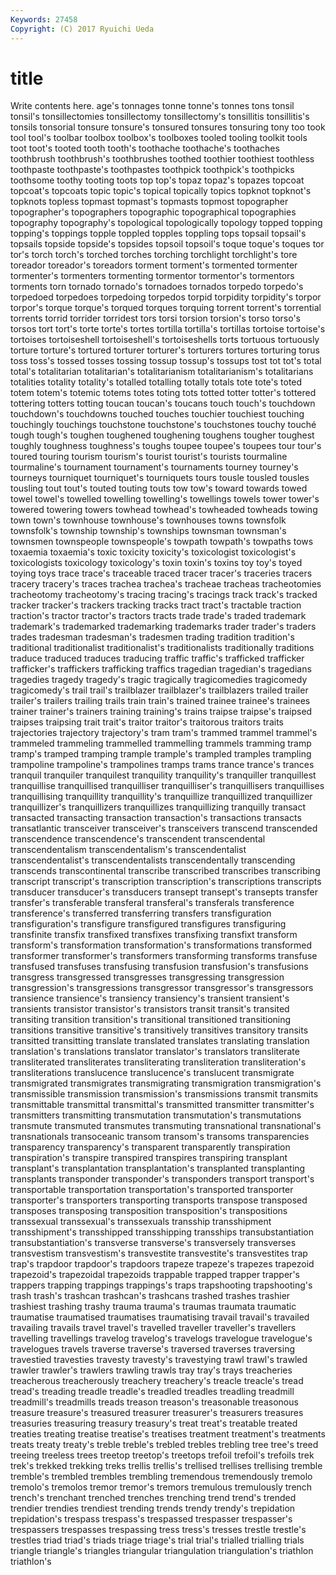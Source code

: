 ```yaml
---
Keywords: 27458 
Copyright: (C) 2017 Ryuichi Ueda
---
```


# title

Write contents here.
age's tonnages tonne tonne's tonnes tons
tonsil tonsil's tonsillectomies tonsillectomy tonsillectomy's tonsillitis tonsillitis's tonsils tonsorial tonsure
tonsure's tonsured tonsures tonsuring tony too took tool tool's toolbar
toolbox toolbox's toolboxes tooled tooling toolkit tools toot toot's tooted
tooth tooth's toothache toothache's toothaches toothbrush toothbrush's toothbrushes toothed toothier
toothiest toothless toothpaste toothpaste's toothpastes toothpick toothpick's toothpicks toothsome toothy
tooting toots top top's topaz topaz's topazes topcoat topcoat's topcoats
topic topic's topical topically topics topknot topknot's topknots topless topmast
topmast's topmasts topmost topographer topographer's topographers topographic topographical topographies topography
topography's topological topologically topology topped topping topping's toppings topple toppled
topples toppling tops topsail topsail's topsails topside topside's topsides topsoil
topsoil's toque toque's toques tor tor's torch torch's torched torches
torching torchlight torchlight's tore toreador toreador's toreadors torment torment's tormented
tormenter tormenter's tormenters tormenting tormentor tormentor's tormentors torments torn tornado
tornado's tornadoes tornados torpedo torpedo's torpedoed torpedoes torpedoing torpedos torpid
torpidity torpidity's torpor torpor's torque torque's torqued torques torquing torrent
torrent's torrential torrents torrid torrider torridest tors torsi torsion torsion's
torso torso's torsos tort tort's torte torte's tortes tortilla tortilla's
tortillas tortoise tortoise's tortoises tortoiseshell tortoiseshell's tortoiseshells torts tortuous tortuously
torture torture's tortured torturer torturer's torturers tortures torturing torus toss
toss's tossed tosses tossing tossup tossup's tossups tost tot tot's
total total's totalitarian totalitarian's totalitarianism totalitarianism's totalitarians totalities totality totality's
totalled totalling totally totals tote tote's toted totem totem's totemic
totems totes toting tots totted totter totter's tottered tottering totters
totting toucan toucan's toucans touch touch's touchdown touchdown's touchdowns touched
touches touchier touchiest touching touchingly touchings touchstone touchstone's touchstones touchy
touché tough tough's toughen toughened toughening toughens tougher toughest toughly
toughness toughness's toughs toupee toupee's toupees tour tour's toured touring
tourism tourism's tourist tourist's tourists tourmaline tourmaline's tournament tournament's tournaments
tourney tourney's tourneys tourniquet tourniquet's tourniquets tours tousle tousled tousles
tousling tout tout's touted touting touts tow tow's toward towards
towed towel towel's towelled towelling towelling's towellings towels tower tower's
towered towering towers towhead towhead's towheaded towheads towing town town's
townhouse townhouse's townhouses towns townsfolk townsfolk's township township's townships townsman
townsman's townsmen townspeople townspeople's towpath towpath's towpaths tows toxaemia toxaemia's
toxic toxicity toxicity's toxicologist toxicologist's toxicologists toxicology toxicology's toxin toxin's
toxins toy toy's toyed toying toys trace trace's traceable traced
tracer tracer's traceries tracers tracery tracery's traces trachea trachea's tracheae
tracheas tracheotomies tracheotomy tracheotomy's tracing tracing's tracings track track's tracked
tracker tracker's trackers tracking tracks tract tract's tractable traction traction's
tractor tractor's tractors tracts trade trade's traded trademark trademark's trademarked
trademarking trademarks trader trader's traders trades tradesman tradesman's tradesmen trading
tradition tradition's traditional traditionalist traditionalist's traditionalists traditionally traditions traduce traduced
traduces traducing traffic traffic's trafficked trafficker trafficker's traffickers trafficking traffics
tragedian tragedian's tragedians tragedies tragedy tragedy's tragic tragically tragicomedies tragicomedy
tragicomedy's trail trail's trailblazer trailblazer's trailblazers trailed trailer trailer's trailers
trailing trails train train's trained trainee trainee's trainees trainer trainer's
trainers training training's trains traipse traipse's traipsed traipses traipsing trait
trait's traitor traitor's traitorous traitors traits trajectories trajectory trajectory's tram
tram's trammed trammel trammel's trammeled trammeling trammelled trammelling trammels tramming
tramp tramp's tramped tramping trample trample's trampled tramples trampling trampoline
trampoline's trampolines tramps trams trance trance's trances tranquil tranquiler tranquilest
tranquility tranquility's tranquiller tranquillest tranquillise tranquillised tranquilliser tranquilliser's tranquillisers tranquillises
tranquillising tranquillity tranquillity's tranquillize tranquillized tranquillizer tranquillizer's tranquillizers tranquillizes tranquillizing
tranquilly transact transacted transacting transaction transaction's transactions transacts transatlantic transceiver
transceiver's transceivers transcend transcended transcendence transcendence's transcendent transcendental transcendentalism transcendentalism's
transcendentalist transcendentalist's transcendentalists transcendentally transcending transcends transcontinental transcribe transcribed transcribes
transcribing transcript transcript's transcription transcription's transcriptions transcripts transducer transducer's transducers
transept transept's transepts transfer transfer's transferable transferal transferal's transferals transference
transference's transferred transferring transfers transfiguration transfiguration's transfigure transfigured transfigures transfiguring
transfinite transfix transfixed transfixes transfixing transfixt transform transform's transformation transformation's
transformations transformed transformer transformer's transformers transforming transforms transfuse transfused transfuses
transfusing transfusion transfusion's transfusions transgress transgressed transgresses transgressing transgression transgression's
transgressions transgressor transgressor's transgressors transience transience's transiency transiency's transient transient's
transients transistor transistor's transistors transit transit's transited transiting transition transition's
transitional transitioned transitioning transitions transitive transitive's transitively transitives transitory transits
transitted transitting translate translated translates translating translation translation's translations translator
translator's translators transliterate transliterated transliterates transliterating transliteration transliteration's transliterations translucence
translucence's translucent transmigrate transmigrated transmigrates transmigrating transmigration transmigration's transmissible transmission
transmission's transmissions transmit transmits transmittable transmittal transmittal's transmitted transmitter transmitter's
transmitters transmitting transmutation transmutation's transmutations transmute transmuted transmutes transmuting transnational
transnational's transnationals transoceanic transom transom's transoms transparencies transparency transparency's transparent
transparently transpiration transpiration's transpire transpired transpires transpiring transplant transplant's transplantation
transplantation's transplanted transplanting transplants transponder transponder's transponders transport transport's transportable
transportation transportation's transported transporter transporter's transporters transporting transports transpose transposed
transposes transposing transposition transposition's transpositions transsexual transsexual's transsexuals transship transshipment
transshipment's transshipped transshipping transships transubstantiation transubstantiation's transverse transverse's transversely transverses
transvestism transvestism's transvestite transvestite's transvestites trap trap's trapdoor trapdoor's trapdoors
trapeze trapeze's trapezes trapezoid trapezoid's trapezoidal trapezoids trappable trapped trapper
trapper's trappers trapping trappings trappings's traps trapshooting trapshooting's trash trash's
trashcan trashcan's trashcans trashed trashes trashier trashiest trashing trashy trauma
trauma's traumas traumata traumatic traumatise traumatised traumatises traumatising travail travail's
travailed travailing travails travel travel's travelled traveller traveller's travellers travelling
travellings travelog travelog's travelogs travelogue travelogue's travelogues travels traverse traverse's
traversed traverses traversing travestied travesties travesty travesty's travestying trawl trawl's
trawled trawler trawler's trawlers trawling trawls tray tray's trays treacheries
treacherous treacherously treachery treachery's treacle treacle's tread tread's treading treadle
treadle's treadled treadles treadling treadmill treadmill's treadmills treads treason treason's
treasonable treasonous treasure treasure's treasured treasurer treasurer's treasurers treasures treasuries
treasuring treasury treasury's treat treat's treatable treated treaties treating treatise
treatise's treatises treatment treatment's treatments treats treaty treaty's treble treble's
trebled trebles trebling tree tree's treed treeing treeless trees treetop
treetop's treetops trefoil trefoil's trefoils trek trek's trekked trekking treks
trellis trellis's trellised trellises trellising tremble tremble's trembled trembles trembling
tremendous tremendously tremolo tremolo's tremolos tremor tremor's tremors tremulous tremulously
trench trench's trenchant trenched trenches trenching trend trend's trended trendier
trendies trendiest trending trends trendy trendy's trepidation trepidation's trespass trespass's
trespassed trespasser trespasser's trespassers trespasses trespassing tress tress's tresses trestle
trestle's trestles triad triad's triads triage triage's trial trial's trialled
trialling trials triangle triangle's triangles triangular triangulation triangulation's triathlon triathlon's
